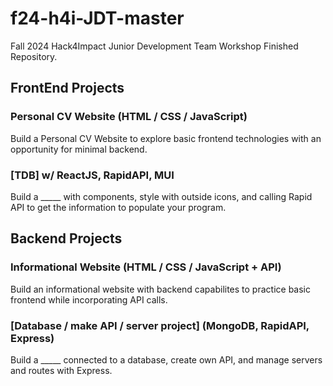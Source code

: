 # f24-h4i-JDT-master
Fall 2024 Hack4Impact Junior Development Team Workshop Finished Repository. 

## FrontEnd Projects
### Personal CV Website (HTML / CSS / JavaScript)
Build a Personal CV Website to explore basic frontend technologies with an opportunity for minimal backend.

### [TDB] w/ ReactJS, RapidAPI, MUI
Build a _____ with components, style with outside icons, and calling Rapid API to get the information to populate your program. 

## Backend Projects
### Informational Website (HTML / CSS / JavaScript + API)
Build an informational website with backend capabilites to practice basic frontend while incorporating API calls.

### [Database / make API / server project] (MongoDB, RapidAPI, Express)
Build a _____ connected to a database, create own API, and manage servers and routes with Express.
